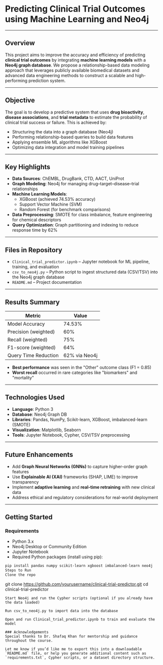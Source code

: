 # Predicting Clinical Trial Outcomes using Machine Learning and Neo4j
---

##  Overview

This project aims to improve the accuracy and efficiency of predicting **clinical trial outcomes** by integrating **machine learning models** with a **Neo4j graph database**. We propose a relationship-based data modeling approach that leverages publicly available biomedical datasets and advanced data engineering methods to construct a scalable and high-performing prediction system.

---

##  Objective

The goal is to develop a predictive system that uses **drug bioactivity**, **disease associations**, and **trial metadata** to estimate the probability of clinical trial success or failure. This is achieved by:

- Structuring the data into a graph database (Neo4j)
- Performing relationship-based queries to build data features
- Applying ensemble ML algorithms like XGBoost
- Optimizing data integration and model training pipelines

---

##  Key Highlights

- **Data Sources**: ChEMBL, DrugBank, CTD, AACT, UniProt  
- **Graph Modeling**: Neo4j for managing drug–target–disease–trial relationships  
- **Machine Learning Models**:  
  - XGBoost (achieved 74.53% accuracy)  
  - Support Vector Machine (SVM)  
  - Random Forest (for benchmark comparisons)
- **Data Preprocessing**: SMOTE for class imbalance, feature engineering for chemical descriptors  
- **Query Optimization**: Graph partitioning and indexing to reduce response time by 62%

---

##  Files in Repository

- `Clinical_trial_predictor.ipynb` – Jupyter notebook for ML pipeline, training, and evaluation  
- `csv_to_neo4j.py` – Python script to ingest structured data (CSV/TSV) into the Neo4j graph database  
- `README.md` – Project documentation

---

##  Results Summary

| Metric                | Value          |
|----------------------|----------------|
| Model Accuracy        | 74.53%         |
| Precision (weighted)  | 60%            |
| Recall (weighted)     | 75%            |
| F1-score (weighted)   | 64%            |
| Query Time Reduction  | 62% via Neo4j  |

- **Best performance** was seen in the "Other" outcome class (F1 = 0.85)  
- **Worst recall** occurred in rare categories like "biomarkers" and "mortality"  

---

##  Technologies Used

- **Language**: Python 3  
- **Database**: Neo4j Graph DB  
- **Libraries**: Pandas, NumPy, Scikit-learn, XGBoost, imbalanced-learn (SMOTE)  
- **Visualization**: Matplotlib, Seaborn  
- **Tools**: Jupyter Notebook, Cypher, CSV/TSV preprocessing

---

##  Future Enhancements

- Add **Graph Neural Networks (GNNs)** to capture higher-order graph features  
- Use **Explainable AI (XAI)** frameworks (SHAP, LIME) to improve transparency  
- Implement **adaptive learning** and **real-time retraining** with new clinical data  
- Address ethical and regulatory considerations for real-world deployment

---

## Getting Started

### Requirements

- Python 3.x  
- Neo4j Desktop or Community Edition  
- Jupyter Notebook  
- Required Python packages (install using pip):

```bash
pip install pandas numpy scikit-learn xgboost imbalanced-learn neo4j
Steps to Run
Clone the repo
```
git clone https://github.com/yourusername/clinical-trial-predictor.git
cd clinical-trial-predictor
```
Start Neo4j and run the Cypher scripts (optional if you already have the data loaded)

Run csv_to_neo4j.py to import data into the database

Open and run Clinical_trial_predictor.ipynb to train and evaluate the model

### Acknowledgements
Special thanks to Dr. Shafaq Khan for mentorship and guidance throughout the course.

Let me know if you’d like me to export this into a downloadable `README.md` file, or help you generate additional content such as `requirements.txt`, Cypher scripts, or a dataset directory structure.








